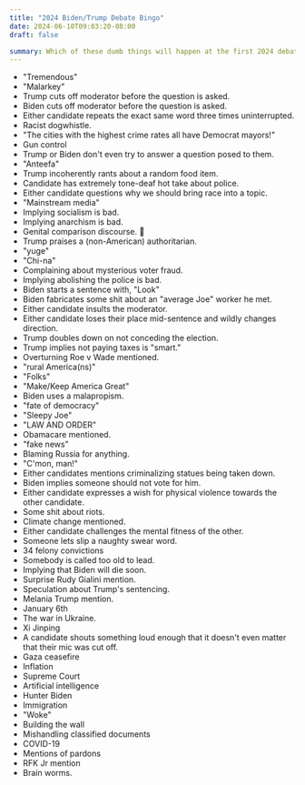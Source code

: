 ```yaml
---
title: "2024 Biden/Trump Debate Bingo"
date: 2024-06-10T09:03:20-08:00
draft: false

summary: Which of these dumb things will happen at the first 2024 debate?
---
```

* "Tremendous"
* "Malarkey"
* Trump cuts off moderator before the question is asked.
* Biden cuts off moderator before the question is asked.
* Either candidate repeats the exact same word three times uninterrupted.
* Racist dogwhistle.
* "The cities with the highest crime rates all have Democrat mayors!"
* Gun control
* Trump or Biden don't even try to answer a question posed to them.
* "Anteefa"
* Trump incoherently rants about a random food item.
* Candidate has extremely tone-deaf hot take about police.
* Either candidate questions why we should bring race into a topic.
* "Mainstream media"
* Implying socialism is bad.
* Implying anarchism is bad.
* Genital comparison discourse. 🍆
* Trump praises a (non-American) authoritarian.
* "yuge"
* "Chi-na"
* Complaining about mysterious voter fraud.
* Implying abolishing the police is bad.
* Biden starts a sentence with, "Look"
* Biden fabricates some shit about an "average Joe" worker he met.
* Either candidate insults the moderator.
* Either candidate loses their place mid-sentence and wildly changes direction.
* Trump doubles down on not conceding the election.
* Trump implies not paying taxes is "smart."
* Overturning Roe v Wade mentioned.
* "rural America(ns)"
* "Folks"
* "Make/Keep America Great"
* Biden uses a malapropism.
* "fate of democracy"
* "Sleepy Joe"
* "LAW AND ORDER"
* Obamacare mentioned.
* "fake news"
* Blaming Russia for anything.
* "C'mon, man!"
* Either candidates mentions criminalizing statues being taken down.
* Biden implies someone should not vote for him.
* Either candidate expresses a wish for physical violence towards the other candidate.
* Some shit about riots.
* Climate change mentioned.
* Either candidate challenges the mental fitness of the other.
* Someone lets slip a naughty swear word.
* 34 felony convictions
* Somebody is called too old to lead.
* Implying that Biden will die soon.
* Surprise Rudy Gialini mention.
* Speculation about Trump's sentencing.
* Melania Trump mention.
* January 6th
* The war in Ukraine.
* Xi Jinping
* A candidate shouts something loud enough that it doesn't even matter that their mic was cut off.
* Gaza ceasefire
* Inflation
* Supreme Court 
* Artificial intelligence
* Hunter Biden
* Immigration
* "Woke"
* Building the wall
* Mishandling classified documents
* COVID-19
* Mentions of pardons 
* RFK Jr mention
* Brain worms.